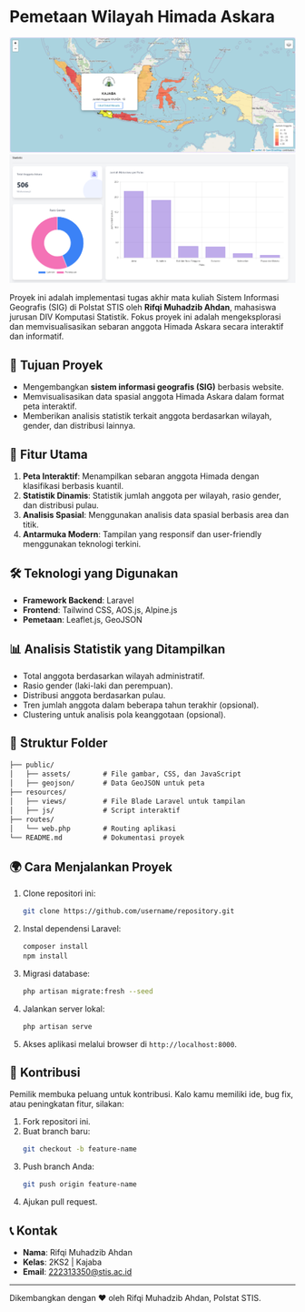 # Pemetaan Wilayah Himada Askara

![Gambar map](readme1.jpg)
![Gambar statistic](readme2.jpg)

Proyek ini adalah implementasi tugas akhir mata kuliah Sistem Informasi Geografis (SIG) di Polstat STIS oleh **Rifqi Muhadzib Ahdan**, mahasiswa jurusan DIV Komputasi Statistik. Fokus proyek ini adalah mengeksplorasi dan memvisualisasikan sebaran anggota Himada Askara secara interaktif dan informatif.

## 🎯 **Tujuan Proyek**
- Mengembangkan **sistem informasi geografis (SIG)** berbasis website.
- Memvisualisasikan data spasial anggota Himada Askara dalam format peta interaktif.
- Memberikan analisis statistik terkait anggota berdasarkan wilayah, gender, dan distribusi lainnya.

## 🚀 **Fitur Utama**
1. **Peta Interaktif**: Menampilkan sebaran anggota Himada dengan klasifikasi berbasis kuantil.
2. **Statistik Dinamis**: Statistik jumlah anggota per wilayah, rasio gender, dan distribusi pulau.
3. **Analisis Spasial**: Menggunakan analisis data spasial berbasis area dan titik.
4. **Antarmuka Modern**: Tampilan yang responsif dan user-friendly menggunakan teknologi terkini.

## 🛠 **Teknologi yang Digunakan**
- **Framework Backend**: Laravel
- **Frontend**: Tailwind CSS, AOS.js, Alpine.js
- **Pemetaan**: Leaflet.js, GeoJSON

## 📊 **Analisis Statistik yang Ditampilkan**
- Total anggota berdasarkan wilayah administratif.
- Rasio gender (laki-laki dan perempuan).
- Distribusi anggota berdasarkan pulau.
- Tren jumlah anggota dalam beberapa tahun terakhir (opsional).
- Clustering untuk analisis pola keanggotaan (opsional).

## 📂 **Struktur Folder**
```
├── public/
│   ├── assets/        # File gambar, CSS, dan JavaScript
│   ├── geojson/       # Data GeoJSON untuk peta
├── resources/
│   ├── views/         # File Blade Laravel untuk tampilan
│   ├── js/            # Script interaktif
├── routes/
│   └── web.php        # Routing aplikasi
└── README.md          # Dokumentasi proyek
```

## 🌍 **Cara Menjalankan Proyek**
1. Clone repositori ini:
   ```bash
   git clone https://github.com/username/repository.git
   ```
2. Instal dependensi Laravel:
   ```bash
   composer install
   npm install
   ```
3. Migrasi database:
   ```bash
   php artisan migrate:fresh --seed
   ```
4. Jalankan server lokal:
   ```bash
   php artisan serve
   ```
5. Akses aplikasi melalui browser di `http://localhost:8000`.

## 🤝 **Kontribusi**
Pemilik membuka peluang untuk kontribusi. Kalo kamu memiliki ide, bug fix, atau peningkatan fitur, silakan:
1. Fork repositori ini.
2. Buat branch baru:
   ```bash
   git checkout -b feature-name
   ```
3. Push branch Anda:
   ```bash
   git push origin feature-name
   ```
4. Ajukan pull request.

## 📞 **Kontak**
- **Nama**: Rifqi Muhadzib Ahdan  
- **Kelas**: 2KS2 | Kajaba  
- **Email**: 222313350@stis.ac.id

---
Dikembangkan dengan ❤️ oleh Rifqi Muhadzib Ahdan, Polstat STIS.